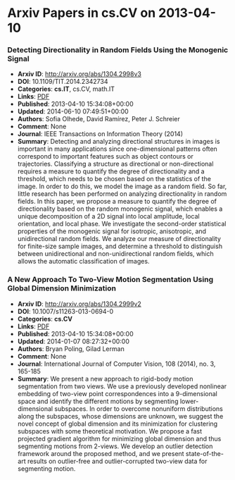 # Arxiv Papers in cs.CV on 2013-04-10
### Detecting Directionality in Random Fields Using the Monogenic Signal
- **Arxiv ID**: http://arxiv.org/abs/1304.2998v3
- **DOI**: 10.1109/TIT.2014.2342734
- **Categories**: **cs.IT**, cs.CV, math.IT
- **Links**: [PDF](http://arxiv.org/pdf/1304.2998v3)
- **Published**: 2013-04-10 15:34:08+00:00
- **Updated**: 2014-06-10 07:49:51+00:00
- **Authors**: Sofia Olhede, David Ramírez, Peter J. Schreier
- **Comment**: None
- **Journal**: IEEE Transactions on Information Theory (2014)
- **Summary**: Detecting and analyzing directional structures in images is important in many applications since one-dimensional patterns often correspond to important features such as object contours or trajectories. Classifying a structure as directional or non-directional requires a measure to quantify the degree of directionality and a threshold, which needs to be chosen based on the statistics of the image. In order to do this, we model the image as a random field. So far, little research has been performed on analyzing directionality in random fields. In this paper, we propose a measure to quantify the degree of directionality based on the random monogenic signal, which enables a unique decomposition of a 2D signal into local amplitude, local orientation, and local phase. We investigate the second-order statistical properties of the monogenic signal for isotropic, anisotropic, and unidirectional random fields. We analyze our measure of directionality for finite-size sample images, and determine a threshold to distinguish between unidirectional and non-unidirectional random fields, which allows the automatic classification of images.



### A New Approach To Two-View Motion Segmentation Using Global Dimension Minimization
- **Arxiv ID**: http://arxiv.org/abs/1304.2999v2
- **DOI**: 10.1007/s11263-013-0694-0
- **Categories**: **cs.CV**
- **Links**: [PDF](http://arxiv.org/pdf/1304.2999v2)
- **Published**: 2013-04-10 15:34:08+00:00
- **Updated**: 2014-01-07 08:27:32+00:00
- **Authors**: Bryan Poling, Gilad Lerman
- **Comment**: None
- **Journal**: International Journal of Computer Vision, 108 (2014), no. 3,
  165-185
- **Summary**: We present a new approach to rigid-body motion segmentation from two views. We use a previously developed nonlinear embedding of two-view point correspondences into a 9-dimensional space and identify the different motions by segmenting lower-dimensional subspaces. In order to overcome nonuniform distributions along the subspaces, whose dimensions are unknown, we suggest the novel concept of global dimension and its minimization for clustering subspaces with some theoretical motivation. We propose a fast projected gradient algorithm for minimizing global dimension and thus segmenting motions from 2-views. We develop an outlier detection framework around the proposed method, and we present state-of-the-art results on outlier-free and outlier-corrupted two-view data for segmenting motion.



